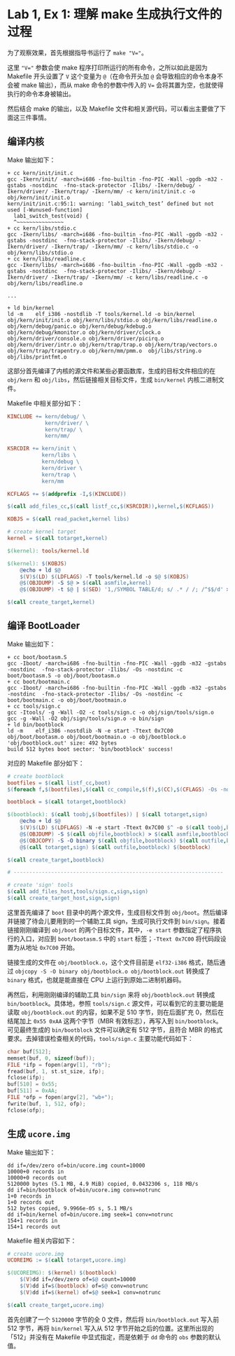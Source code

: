 # Lab 1, Ex 1: 理解 make 生成执行文件的过程

为了观察效果，首先根据指导书运行了 `make "V="`。

这里 `"V="` 参数会使 make 程序打印所运行的所有命令，之所以如此是因为 Makefile 开头设置了 `V` 这个变量为 `@`（在命令开头加 `@` 会导致相应的命令本身不会被 make 输出），而从 make 命令的参数中传入的 `V=` 会将其置为空，也就使得执行的命令本身被输出。

然后结合 make 的输出，以及 Makefile 文件和相关源代码，可以看出主要做了下面这三件事情。

## 编译内核

Make 输出如下：

```
+ cc kern/init/init.c
gcc -Ikern/init/ -march=i686 -fno-builtin -fno-PIC -Wall -ggdb -m32 -gstabs -nostdinc  -fno-stack-protector -Ilibs/ -Ikern/debug/ -Ikern/driver/ -Ikern/trap/ -Ikern/mm/ -c kern/init/init.c -o obj/kern/init/init.o
kern/init/init.c:95:1: warning: ‘lab1_switch_test’ defined but not used [-Wunused-function]
  lab1_switch_test(void) {
  ^~~~~~~~~~~~~~~~
+ cc kern/libs/stdio.c
gcc -Ikern/libs/ -march=i686 -fno-builtin -fno-PIC -Wall -ggdb -m32 -gstabs -nostdinc  -fno-stack-protector -Ilibs/ -Ikern/debug/ -Ikern/driver/ -Ikern/trap/ -Ikern/mm/ -c kern/libs/stdio.c -o obj/kern/libs/stdio.o
+ cc kern/libs/readline.c
gcc -Ikern/libs/ -march=i686 -fno-builtin -fno-PIC -Wall -ggdb -m32 -gstabs -nostdinc  -fno-stack-protector -Ilibs/ -Ikern/debug/ -Ikern/driver/ -Ikern/trap/ -Ikern/mm/ -c kern/libs/readline.c -o obj/kern/libs/readline.o

...

+ ld bin/kernel
ld -m    elf_i386 -nostdlib -T tools/kernel.ld -o bin/kernel  obj/kern/init/init.o obj/kern/libs/stdio.o obj/kern/libs/readline.o obj/kern/debug/panic.o obj/kern/debug/kdebug.o obj/kern/debug/kmonitor.o obj/kern/driver/clock.o obj/kern/driver/console.o obj/kern/driver/picirq.o obj/kern/driver/intr.o obj/kern/trap/trap.o obj/kern/trap/vectors.o obj/kern/trap/trapentry.o obj/kern/mm/pmm.o  obj/libs/string.o obj/libs/printfmt.o
```

这部分首先编译了内核的源文件和某些必要函数库，生成的目标文件相应的在 `obj/kern` 和 `obj/libs`，然后链接相关目标文件，生成 `bin/kernel` 内核二进制文件。

Makefile 中相关部分如下：

```makefile
KINCLUDE += kern/debug/ \
            kern/driver/ \
            kern/trap/ \
            kern/mm/

KSRCDIR += kern/init \
           kern/libs \
           kern/debug \
           kern/driver \
           kern/trap \
           kern/mm

KCFLAGS += $(addprefix -I,$(KINCLUDE))

$(call add_files_cc,$(call listf_cc,$(KSRCDIR)),kernel,$(KCFLAGS))

KOBJS = $(call read_packet,kernel libs)

# create kernel target
kernel = $(call totarget,kernel)

$(kernel): tools/kernel.ld

$(kernel): $(KOBJS)
	@echo + ld $@
	$(V)$(LD) $(LDFLAGS) -T tools/kernel.ld -o $@ $(KOBJS)
	@$(OBJDUMP) -S $@ > $(call asmfile,kernel)
	@$(OBJDUMP) -t $@ | $(SED) '1,/SYMBOL TABLE/d; s/ .* / /; /^$$/d' > $(call symfile,kernel)

$(call create_target,kernel)
```

## 编译 BootLoader

Make 输出如下：

```
+ cc boot/bootasm.S
gcc -Iboot/ -march=i686 -fno-builtin -fno-PIC -Wall -ggdb -m32 -gstabs -nostdinc  -fno-stack-protector -Ilibs/ -Os -nostdinc -c boot/bootasm.S -o obj/boot/bootasm.o
+ cc boot/bootmain.c
gcc -Iboot/ -march=i686 -fno-builtin -fno-PIC -Wall -ggdb -m32 -gstabs -nostdinc  -fno-stack-protector -Ilibs/ -Os -nostdinc -c boot/bootmain.c -o obj/boot/bootmain.o
+ cc tools/sign.c
gcc -Itools/ -g -Wall -O2 -c tools/sign.c -o obj/sign/tools/sign.o
gcc -g -Wall -O2 obj/sign/tools/sign.o -o bin/sign
+ ld bin/bootblock
ld -m    elf_i386 -nostdlib -N -e start -Ttext 0x7C00 obj/boot/bootasm.o obj/boot/bootmain.o -o obj/bootblock.o
'obj/bootblock.out' size: 492 bytes
build 512 bytes boot sector: 'bin/bootblock' success!
```

对应的 Makefile 部分如下：

```makefile
# create bootblock
bootfiles = $(call listf_cc,boot)
$(foreach f,$(bootfiles),$(call cc_compile,$(f),$(CC),$(CFLAGS) -Os -nostdinc))

bootblock = $(call totarget,bootblock)

$(bootblock): $(call toobj,$(bootfiles)) | $(call totarget,sign)
	@echo + ld $@
	$(V)$(LD) $(LDFLAGS) -N -e start -Ttext 0x7C00 $^ -o $(call toobj,bootblock)
	@$(OBJDUMP) -S $(call objfile,bootblock) > $(call asmfile,bootblock)
	@$(OBJCOPY) -S -O binary $(call objfile,bootblock) $(call outfile,bootblock)
	@$(call totarget,sign) $(call outfile,bootblock) $(bootblock)

$(call create_target,bootblock)

# -------------------------------------------------------------------

# create 'sign' tools
$(call add_files_host,tools/sign.c,sign,sign)
$(call create_target_host,sign,sign)
```

这里首先编译了 `boot` 目录中的两个源文件，生成目标文件到 `obj/boot`。然后编译并链接了待会儿要用到的一个辅助工具 sign，生成可执行文件到 `bin/sign`。接着链接刚刚编译到 `obj/boot` 的两个目标文件，其中，`-e start` 参数指定了程序执行的入口，对应到 `boot/bootasm.S` 中的 `start` 标签；`-Ttext 0x7C00` 将代码段设置为从地址 `0x7C00` 开始。

链接生成的文件在 `obj/bootblock.o`，这个文件目前是 `elf32-i386` 格式，随后通过 `objcopy -S -O binary obj/bootblock.o obj/bootblock.out` 转换成了 `binary` 格式，也就是能直接在 CPU 上运行到原始二进制机器码。

再然后，利用刚刚编译的辅助工具 `bin/sign` 来将 `obj/bootblock.out` 转换成 `bin/bootblock`。具体地，参照 `tools/sign.c` 源文件，可以看到它的主要功能是读取 `obj/bootblock.out` 的内容，如果不足 510 字节，则在后面扩充 0，然后在结尾加上 `0x55 0xAA` 这两个字节（MBR 有效标志），再写入到 `bin/bootblock`。可见最终生成的 `bin/bootblock` 文件可以确定有 512 字节，且符合 MBR 的格式要求。去掉错误检查相关的代码，`tools/sign.c` 主要功能代码如下：

```c
char buf[512];
memset(buf, 0, sizeof(buf));
FILE *ifp = fopen(argv[1], "rb");
fread(buf, 1, st.st_size, ifp);
fclose(ifp);
buf[510] = 0x55;
buf[511] = 0xAA;
FILE *ofp = fopen(argv[2], "wb+");
fwrite(buf, 1, 512, ofp);
fclose(ofp);
```

## 生成 `ucore.img`

Make 输出如下：

```
dd if=/dev/zero of=bin/ucore.img count=10000
10000+0 records in
10000+0 records out
5120000 bytes (5.1 MB, 4.9 MiB) copied, 0.0432306 s, 118 MB/s
dd if=bin/bootblock of=bin/ucore.img conv=notrunc
1+0 records in
1+0 records out
512 bytes copied, 9.9966e-05 s, 5.1 MB/s
dd if=bin/kernel of=bin/ucore.img seek=1 conv=notrunc
154+1 records in
154+1 records out
```

Makefile 相关内容如下：

```makefile
# create ucore.img
UCOREIMG := $(call totarget,ucore.img)

$(UCOREIMG): $(kernel) $(bootblock)
	$(V)dd if=/dev/zero of=$@ count=10000
	$(V)dd if=$(bootblock) of=$@ conv=notrunc
	$(V)dd if=$(kernel) of=$@ seek=1 conv=notrunc

$(call create_target,ucore.img)
```

首先创建了一个 `5120000` 字节的全 0 文件，然后将 `bin/bootblock.out` 写入前 512 字节，再将 `bin/kernel` 写入从 512 字节开始之后的位置。这里所出现的「512」并没有在 Makefile 中显式指定，而是依赖于 `dd` 命令的 `obs` 参数的默认值。
